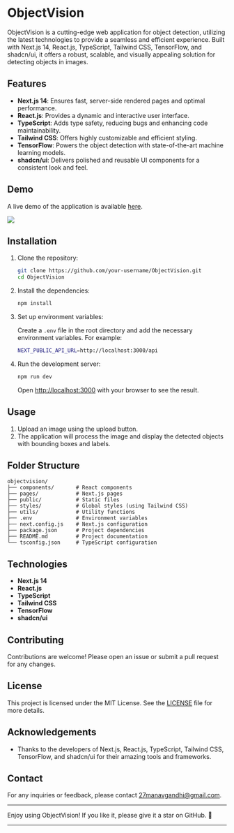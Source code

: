 # ObjectVision

ObjectVision is a cutting-edge web application for object detection, utilizing the latest technologies to provide a seamless and efficient experience. Built with Next.js 14, React.js, TypeScript, Tailwind CSS, TensorFlow, and shadcn/ui, it offers a robust, scalable, and visually appealing solution for detecting objects in images.

## Features

- **Next.js 14**: Ensures fast, server-side rendered pages and optimal performance.
- **React.js**: Provides a dynamic and interactive user interface.
- **TypeScript**: Adds type safety, reducing bugs and enhancing code maintainability.
- **Tailwind CSS**: Offers highly customizable and efficient styling.
- **TensorFlow**: Powers the object detection with state-of-the-art machine learning models.
- **shadcn/ui**: Delivers polished and reusable UI components for a consistent look and feel.

## Demo

A live demo of the application is available [here](https://objectvision.vercel.app/).

![](https://github.com/27manavgandhi/ObjectVision/assets/77005766/972030a5-633a-482e-864c-7163e8371143)


## Installation

1. Clone the repository:

   ```bash
   git clone https://github.com/your-username/ObjectVision.git
   cd ObjectVision
   ```

2. Install the dependencies:

   ```bash
   npm install
   ```

3. Set up environment variables:

   Create a `.env` file in the root directory and add the necessary environment variables. For example:

   ```bash
   NEXT_PUBLIC_API_URL=http://localhost:3000/api
   ```

4. Run the development server:

   ```bash
   npm run dev
   ```

   Open [http://localhost:3000](http://localhost:3000) with your browser to see the result.

## Usage

1. Upload an image using the upload button.
2. The application will process the image and display the detected objects with bounding boxes and labels.

## Folder Structure

```plaintext
objectvision/
├── components/       # React components
├── pages/            # Next.js pages
├── public/           # Static files
├── styles/           # Global styles (using Tailwind CSS)
├── utils/            # Utility functions
├── .env              # Environment variables
├── next.config.js    # Next.js configuration
├── package.json      # Project dependencies
├── README.md         # Project documentation
└── tsconfig.json     # TypeScript configuration
```

## Technologies

- **Next.js 14**
- **React.js**
- **TypeScript**
- **Tailwind CSS**
- **TensorFlow**
- **shadcn/ui**

## Contributing

Contributions are welcome! Please open an issue or submit a pull request for any changes.

## License

This project is licensed under the MIT License. See the [LICENSE](LICENSE) file for more details.

## Acknowledgements

- Thanks to the developers of Next.js, React.js, TypeScript, Tailwind CSS, TensorFlow, and shadcn/ui for their amazing tools and frameworks.

## Contact

For any inquiries or feedback, please contact [27manavgandhi@gmail.com](27manavgandhi@gmail.com).

---

Enjoy using ObjectVision! If you like it, please give it a star on GitHub. 🌟

---
